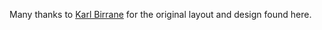 Many thanks to [Karl Birrane](https://twitter.com/karlbirrane) for the original layout and design found here.
